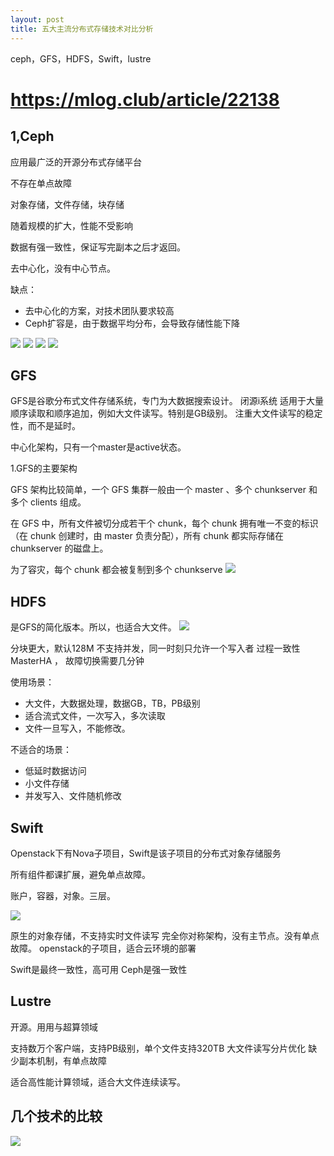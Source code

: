 ```yaml
---
layout: post
title: 五大主流分布式存储技术对比分析
---
```


ceph，GFS，HDFS，Swift，lustre

# https://mlog.club/article/22138


## 1,Ceph

应用最广泛的开源分布式存储平台

不存在单点故障

对象存储，文件存储，块存储

随着规模的扩大，性能不受影响

数据有强一致性，保证写完副本之后才返回。

去中心化，没有中心节点。

缺点： 
- 去中心化的方案，对技术团队要求较高
- Ceph扩容是，由于数据平均分布，会导致存储性能下降

 ![](/images/2020-07-13-13-38-49.png)
 ![](/images/2020-07-13-13-39-10.png)
 ![](/images/2020-07-13-13-42-29.png)
 ![](/images/2020-07-13-13-42-49.png)

 ## GFS

GFS是谷歌分布式文件存储系统，专门为大数据搜索设计。
闭源i系统
适用于大量顺序读取和顺序追加，例如大文件读写。特别是GB级别。
注重大文件读写的稳定性，而不是延时。

中心化架构，只有一个master是active状态。

1.GFS的主要架构

GFS 架构比较简单，一个 GFS 集群一般由一个 master 、多个 chunkserver 和多个 clients 组成。

在 GFS 中，所有文件被切分成若干个 chunk，每个 chunk 拥有唯一不变的标识（在 chunk 创建时，由 master 负责分配），所有 chunk 都实际存储在 chunkserver 的磁盘上。

为了容灾，每个 chunk 都会被复制到多个 chunkserve
 ![](/images/2020-07-13-13-44-32.png)

## HDFS

是GFS的简化版本。所以，也适合大文件。
 ![](/images/2020-07-13-13-46-19.png)

 分块更大，默认128M
 不支持并发，同一时刻只允许一个写入者
 过程一致性
 MasterHA ， 故障切换需要几分钟

 使用场景：
 - 大文件，大数据处理，数据GB，TB，PB级别
 - 适合流式文件，一次写入，多次读取
 - 文件一旦写入，不能修改。

不适合的场景：
- 低延时数据访问
- 小文件存储
- 并发写入、文件随机修改

## Swift

Openstack下有Nova子项目，Swift是该子项目的分布式对象存储服务

所有组件都课扩展，避免单点故障。

账户，容器，对象。三层。

 ![](/images/2020-07-13-13-50-07.png)

 原生的对象存储，不支持实时文件读写
 完全你对称架构，没有主节点。没有单点故障。
 openstack的子项目，适合云环境的部署

 Swift是最终一致性，高可用
 Ceph是强一致性


 ## Lustre

 开源。用用与超算领域

 支持数万个客户端，支持PB级别，单个文件支持320TB
 大文件读写分片优化
 缺少副本机制，有单点故障

 适合高性能计算领域，适合大文件连续读写。


 ## 几个技术的比较

  ![](/images/2020-07-13-13-54-40.png)